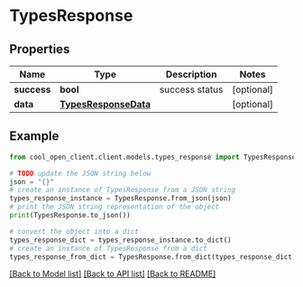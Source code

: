 # TypesResponse


## Properties

Name | Type | Description | Notes
------------ | ------------- | ------------- | -------------
**success** | **bool** | success status | [optional] 
**data** | [**TypesResponseData**](TypesResponseData.md) |  | [optional] 

## Example

```python
from cool_open_client.client.models.types_response import TypesResponse

# TODO update the JSON string below
json = "{}"
# create an instance of TypesResponse from a JSON string
types_response_instance = TypesResponse.from_json(json)
# print the JSON string representation of the object
print(TypesResponse.to_json())

# convert the object into a dict
types_response_dict = types_response_instance.to_dict()
# create an instance of TypesResponse from a dict
types_response_from_dict = TypesResponse.from_dict(types_response_dict)
```
[[Back to Model list]](../README.md#documentation-for-models) [[Back to API list]](../README.md#documentation-for-api-endpoints) [[Back to README]](../README.md)


